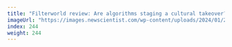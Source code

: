 ```yaml
---
title: "Filterworld review: Are algorithms staging a cultural takeover?"
imageUrl: "https://images.newscientist.com/wp-content/uploads/2024/01/22161150/SEI_187619782.jpg?width=788"
index: 244
weight: 244
---
```

